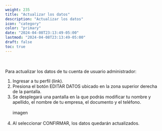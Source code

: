 ```yaml
---
weight: 235
title: "Actualizar los datos"
description: "Actualizar los datos"
icon: "category"
color: "primary"
date: "2024-04-08T23:13:49-05:00"
lastmod: "2024-04-08T23:13:49-05:00"
draft: false
toc: true
---
```

<br></br>
Para actualizar los datos de tu cuenta de usuario administrador:
1. Ingresar a tu perfil (link). 
2. Presiona el botón EDITAR DATOS ubicado en la zona superior derecha de la pantalla.
3. Se desplegará una pantalla en la que podrás modificar tu nombre y apellido, el nombre de tu empresa, el documento y el teléfono.
<br></br>
imagen
<br></br>
4. Al seleccionar CONFIRMAR, los datos quedarán actualizados.
